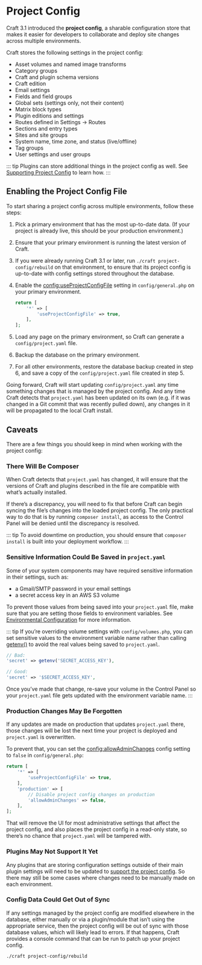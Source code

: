 # Project Config

Craft 3.1 introduced the **project config**, a sharable configuration store that makes it easier for developers to collaborate and deploy site changes across multiple environments.

Craft stores the following settings in the project config:

- Asset volumes and named image transforms
- Category groups
- Craft and plugin schema versions
- Craft edition
- Email settings
- Fields and field groups
- Global sets (settings only, not their content)
- Matrix block types
- Plugin editions and settings
- Routes defined in Settings → Routes
- Sections and entry types
- Sites and site groups
- System name, time zone, and status (live/offline)
- Tag groups
- User settings and user groups

::: tip Plugins can store additional things in the project config as well. See [Supporting Project Config](extend/project-config.md) to learn how. :::

## Enabling the Project Config File

To start sharing a project config across multiple environments, follow these steps:

1. Pick a primary environment that has the most up-to-date data. (If your project is already live, this should be your production environment.)
2. Ensure that your primary environment is running the latest version of Craft.
3. If you were already running Craft 3.1 or later, run `./craft project-config/rebuild` on that environment, to ensure that its project config is up-to-date with config settings stored throughout the database.
4. Enable the <config:useProjectConfigFile> setting in `config/general.php` on your primary environment.

    ```php
    return [
        '*' => [
            'useProjectConfigFile' => true,
        ],
    ];
    ```

5. Load any page on the primary environment, so Craft can generate a `config/project.yaml` file.
6. Backup the database on the primary environment.
7. For all other environments, restore the database backup created in step 6, and save a copy of the `config/project.yaml` file created in step 5.

Going forward, Craft will start updating `config/project.yaml` any time something changes that is managed by the project config. And any time Craft detects that `project.yaml` has been updated on its own (e.g. if it was changed in a Git commit that was recently pulled down), any changes in it will be propagated to the local Craft install.

## Caveats

There are a few things you should keep in mind when working with the project config:

### There Will Be Composer

When Craft detects that `project.yaml` has changed, it will ensure that the versions of Craft and plugins described in the file are compatible with what’s actually installed.

If there’s a discrepancy, you will need to fix that before Craft can begin syncing the file’s changes into the loaded project config. The only practical way to do that is by running `composer install`, as access to the Control Panel will be denied until the discrepancy is resolved.

::: tip To avoid downtime on production, you should ensure that `composer install` is built into your deployment workflow. :::

### Sensitive Information Could Be Saved in `project.yaml`

Some of your system components may have required sensitive information in their settings, such as:

- a Gmail/SMTP password in your email settings
- a secret access key in an AWS S3 volume

To prevent those values from being saved into your `project.yaml` file, make sure that you are setting those fields to environment variables. See [Environmental Configuration](config/environments.md) for more information.

::: tip If you’re overriding volume settings with `config/volumes.php`, you can set sensitive values to the environment variable name rather than calling [getenv()](http://php.net/manual/en/function.getenv.php) to avoid the real values being saved to `project.yaml`.

```php
// Bad:
'secret' => getenv('SECRET_ACCESS_KEY'),

// Good:
'secret' => '$SECRET_ACCESS_KEY',
```

Once you’ve made that change, re-save your volume in the Control Panel so your `project.yaml` file gets updated with the environment variable name. :::

### Production Changes May Be Forgotten

If any updates are made on production that updates `project.yaml` there, those changes will be lost the next time your project is deployed and `project.yaml` is overwritten.

To prevent that, you can set the <config:allowAdminChanges> config setting to `false` in `config/general.php`:

```php
return [
    '*' => [
        'useProjectConfigFile' => true,
    ],
    'production' => [
        // Disable project config changes on production
        'allowAdminChanges' => false,
    ], 
];
```

That will remove the UI for most administrative settings that affect the project config, and also places the project config in a read-only state, so there’s no chance that `project.yaml` will be tampered with.

### Plugins May Not Support It Yet

Any plugins that are storing configuration settings outside of their main plugin settings will need to be updated to [support the project config](extend/project-config.md). So there may still be some cases where changes need to be manually made on each environment.

### Config Data Could Get Out of Sync

If any settings managed by the project config are modified elsewhere in the database, either manually or via a plugin/module that isn’t using the appropriate service, then the project config will be out of sync with those database values, which will likely lead to errors. If that happens, Craft provides a console command that can be run to patch up your project config.

```bash
./craft project-config/rebuild
``` 
